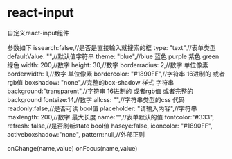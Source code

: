 # react-input
自定义react-input组件

参数如下
issearch:false,//是否是直接输入就搜索的框
type: "text",//表单类型
defaultValue: "",//默认值字符串
theme: "blue",//blue 蓝色 purple 紫色 green 绿色
width: 200,//数字 
height: 30,//数字 
borderradius: 2,//数字 单位像素
borderwidth: 1,//数字 单位像素
bordercolor: "#1890FF",//字符串 16进制的 或者rgb值
boxshadow: "none",//完整的box-shadow 样式 字符串
background:"transparent",//字符串 16进制的 或者rgb值 或者完整的background
fontsize:14,//数字
allcss: "",//字符串类型的css 代码
readonly:false,//是否可读 bool值
placeholder: "请输入内容",//字符串
maxlength: 200,//数字 最大长度
name:"",//表单默认的值
fontcolor:"#333",
refresh: false,//是否刷新state bool值
haseye:false,
iconcolor: "#1890FF",
activeboxshadow:"none",
pattern:null,//外部正则

onChange(name,value)
onFocus(name,value)
